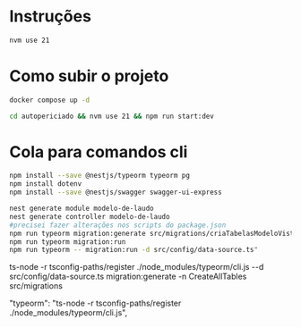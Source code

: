 # Instruções

```bash
nvm use 21
```

# Como subir o projeto

```bash
docker compose up -d

cd autopericiado && nvm use 21 && npm run start:dev
```

# Cola para comandos cli

```bash
npm install --save @nestjs/typeorm typeorm pg
npm install dotenv
npm install --save @nestjs/swagger swagger-ui-express

nest generate module modelo-de-laudo
nest generate controller modelo-de-laudo
#precisei fazer alterações nos scripts do package.json
npm run typeorm migration:generate src/migrations/criaTabelasModeloVistoria
npm run typeorm migration:run
npm run typeorm -- migration:run -d src/config/data-source.ts"
```
 ts-node -r tsconfig-paths/register ./node_modules/typeorm/cli.js --d src/config/data-source.ts migration:generate -n CreateAllTables src/migrations

"typeorm": "ts-node -r tsconfig-paths/register ./node_modules/typeorm/cli.js",